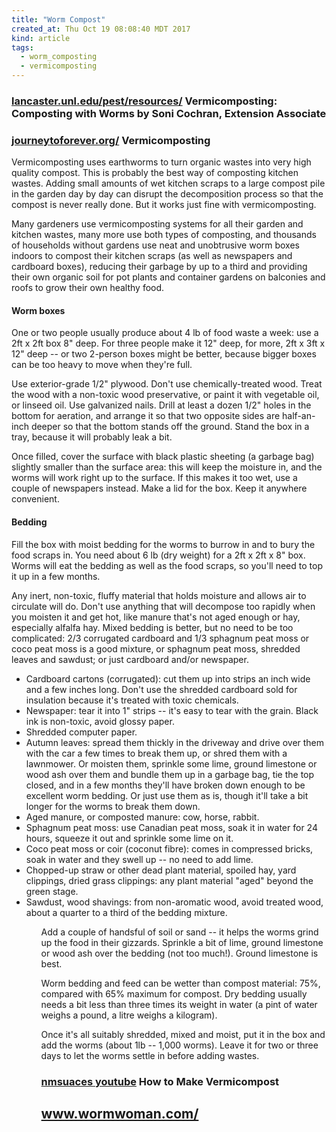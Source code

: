 ```yaml
---
title: "Worm Compost"
created_at: Thu Oct 19 08:08:40 MDT 2017
kind: article
tags:
  - worm_composting
  - vermicomposting
---
```


<h3>
  <a href="https://lancaster.unl.edu/pest/resources/vermicompost107.shtml" target="_blank">lancaster.unl.edu/pest/resources/</a>
  Vermicomposting: Composting with Worms by Soni Cochran, Extension Associate
</h3>

<h3>
  <a href="http://journeytoforever.org/compost_worm.html" target="_blank">journeytoforever.org/</a>
  Vermicomposting
</h3>

Vermicomposting uses earthworms to turn organic wastes into very high
quality compost. This is probably the best way of composting kitchen
wastes. Adding small amounts of wet kitchen scraps to a large compost pile
in the garden day by day can disrupt the decomposition process so that the
compost is never really done. But it works just fine with vermicomposting.

Many gardeners use vermicomposting systems for all their garden and
kitchen wastes, many more use both types of composting, and thousands of
households without gardens use neat and unobtrusive worm boxes indoors to
compost their kitchen scraps (as well as newspapers and cardboard boxes),
reducing their garbage by up to a third and providing their own organic
soil for pot plants and container gardens on balconies and roofs to grow
their own healthy food.

<h4>Worm boxes</h4>

One or two people usually produce about 4 lb of food waste a week: use
a 2ft x 2ft box 8" deep. For three people make it 12" deep, for more,
2ft x 3ft x 12" deep -- or two 2-person boxes might be better, because
bigger boxes can be too heavy to move when they're full.

Use exterior-grade 1/2" plywood. Don't use chemically-treated wood. Treat
the wood with a non-toxic wood preservative, or paint it with vegetable
oil, or linseed oil. Use galvanized nails. Drill at least a dozen 1/2"
holes in the bottom for aeration, and arrange it so that two opposite
sides are half-an-inch deeper so that the bottom stands off the
ground. Stand the box in a tray, because it will probably leak a bit.

Once filled, cover the surface with black plastic sheeting (a garbage bag)
slightly smaller than the surface area: this will keep the moisture in,
and the worms will work right up to the surface. If this makes it too
wet, use a couple of newspapers instead. Make a lid for the box. Keep
it anywhere convenient.

<h4>Bedding</h4>

Fill the box with moist bedding for the worms to burrow in and to bury
the food scraps in. You need about 6 lb (dry weight) for a 2ft x 2ft x 8"
box. Worms will eat the bedding as well as the food scraps, so you'll
need to top it up in a few months.

Any inert, non-toxic, fluffy material that holds moisture and allows
air to circulate will do. Don't use anything that will decompose too
rapidly when you moisten it and get hot, like manure that's not aged
enough or hay, especially alfalfa hay. Mixed bedding is better, but no
need to be too complicated: 2/3 corrugated cardboard and 1/3 sphagnum
peat moss or coco peat moss is a good mixture, or sphagnum peat moss,
shredded leaves and sawdust; or just cardboard and/or newspaper.

<ul>
  <li>Cardboard cartons (corrugated): cut them up into strips an inch wide and a few inches long. Don't use the shredded cardboard sold for insulation because it's treated with toxic chemicals.</li>
  <li>Newspaper: tear it into 1" strips -- it's easy to tear with the grain. Black ink is non-toxic, avoid glossy paper.</li>
  <li>Shredded computer paper.</li>
  <li>Autumn leaves: spread them thickly in the driveway and drive over them with the car a few times to break them up, or shred them with a lawnmower. Or moisten them, sprinkle some lime, ground limestone or wood ash over them and bundle them up in a garbage bag, tie the top closed, and in a few months they'll have broken down enough to be excellent worm bedding. Or just use them as is, though it'll take a bit longer for the worms to break them down.</li>
  <li>Aged manure, or composted manure: cow, horse, rabbit.</li>
  <li>Sphagnum peat moss: use Canadian peat moss, soak it in water for 24 hours, squeeze it out and sprinkle some lime on it.</li>
  <li>Coco peat moss or coir (coconut fibre): comes in compressed bricks, soak in water and they swell up -- no need to add lime.</li>
  <li>Chopped-up straw or other dead plant material, spoiled hay, yard clippings, dried grass clippings: any plant material "aged" beyond the green stage.</li>
  <li>Sawdust, wood shavings: from non-aromatic wood, avoid treated wood, about a quarter to a third of the bedding mixture. </li>
<ul>

Add a couple of handsful of soil or sand -- it helps the worms grind up
the food in their gizzards. Sprinkle a bit of lime, ground limestone or
wood ash over the bedding (not too much!). Ground limestone is best.

Worm bedding and feed can be wetter than compost material: 75%, compared
with 65% maximum for compost. Dry bedding usually needs a bit less
than three times its weight in water (a pint of water weighs a pound,
a litre weighs a kilogram).

Once it's all suitably shredded, mixed and moist, put it in the box and
add the worms (about 1lb -- 1,000 worms). Leave it for two or three days
to let the worms settle in before adding wastes.

<h3>
  <a href="https://www.youtube.com/watch?v=cixwGZg2YV8" target="_blank">nmsuaces youtube</a>
  How to Make Vermicompost
</h3>

<h2>
  <a href="http://www.wormwoman.com/acatalog/index.html" target="_blank">www.wormwoman.com/</a>
</h2>

<!--
html boilerplate
<a href="" target="_blank"></a>
<a name=""></a>
<img src="" width="400px">
<ul>
  <li></li>
</ul>
<pre>
</pre>
<p style="margin-bottom: 2em;"></p>
<hr style="border: 0; height: 3px; background: #333; background-image: linear-gradient(to right, #ccc, #333, #ccc);">
<pre><code>
</code></pre>
<math xmlns='http://www.w3.org/1998/Math/MathML' display='block'>
</math>
-->

